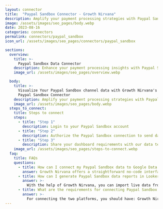 ```yaml
---
layout: connector
title:  "Paypal Sandbox Connector - Growth Nirvana"
description: Amplify your payment processing strategies with Paypal Sandbox insights integrated into Looker Studio.
image: /assets/images/seo_pages/body.webp
date: 2023-08-16
categories: connectors
permalink: connectors/paypal_sandbox
icon_url: /assets/images/seo_pages/connectors/paypal_sandbox

sections:
  overview:
    title: >-
      Paypal Sandbox Data Connector
    description: Enhance your payment processing insights with Paypal Sandbox integration. Seamlessly merge sandbox transaction data from Paypal with Looker Studio's analytical capabilities, unlocking insights that shape payment strategies, financial planning, and operational excellence.
    image_url: /assets/images/seo_pages/overview.webp

  body:
    title: >-
      Visualize Your Paypal Sandbox channel data with Growth Nirvana's
      Paypal Sandbox Connector
    description: Amplify your payment processing strategies with Paypal Sandbox insights integrated into Looker Studio.
    image_url: /assets/images/seo_pages/body.webp
  steps_to_connect:
    title: Steps to connect
    steps:
      - title: "Step 1"
        description: Login to your Paypal Sandbox account
      - title: "Step 2"
        description: Authorize the Paypal Sandbox connection to send data to Growth Nirvana
      - title: "Step 3"
        description: Share your dashboard requirements with our data team. We will build the report for you.
    image_url: /assets/images/seo_pages/steps-to-connect.webp
  faq:
    title: FAQs
    questions:
      - title: How can I connect my Paypal Sandbox data to Google Data Studio/Looker Studio?
        answer: Growth Nirvana offers a straightforward no-code interface to connect to Paypal Sandbox data sources.
      - title: How can I generate Paypal Sandbox data reports in Looker Studio?
        answer: >-
          With the help of Growth Nirvana, you can import live data from Paypal Sandbox into Looker Studio. These data can be viewed in charts, tables, and dashboards to generate branded reports that can be shared instantly.
      - title: What are the requirements for connecting Paypal Sandbox and Looker Studio?
        answer: >-
          For connecting the two platforms, you should have: Growth Nirvana Account and Paypal Sandbox Ads Account
---
```

